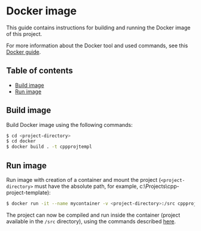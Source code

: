 # Docker image

This guide contains instructions for building and running the Docker image of this project.

For more information about the Docker tool and used commands, see this [Docker guide](https://github.com/hugorbarbosa/tutorials/blob/main/docker-guide/docker-guide.md).

## Table of contents

- [Build image](#build-image)
- [Run image](#run-image)

## Build image

Build Docker image using the following commands:

```sh
$ cd <project-directory>
$ cd docker
$ docker build . -t cppprojtempl
```

## Run image

Run image with creation of a container and mount the project (`<project-directory>` must have the absolute path, for example, c:\Projects\cpp-project-template):

```sh
$ docker run -it --name mycontainer -v <project-directory>:/src cppprojtempl
```

The project can now be compiled and run inside the container (project available in the `/src` directory), using the commands described [here](../README.md).
